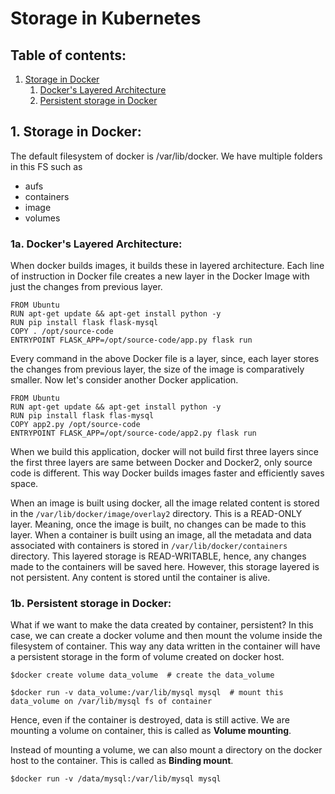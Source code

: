 # Storage in Kubernetes

## Table of contents:

1. [Storage in Docker](#1-storage-in-docker)
   1. [Docker's Layered Architecture](#1a-dockers-layered-architecture)
   2. [Persistent storage in Docker](#1b-persistent-storage-in-docker)

## 1. Storage in Docker:

The default filesystem of docker is /var/lib/docker. We have multiple folders in this FS such as

- aufs
- containers
- image
- volumes

### 1a. Docker's Layered Architecture:

When docker builds images, it builds these in layered architecture. Each line of instruction in Docker file creates a new layer
in the Docker Image with just the changes from previous layer.

```Docker
FROM Ubuntu
RUN apt-get update && apt-get install python -y
RUN pip install flask flask-mysql
COPY . /opt/source-code
ENTRYPOINT FLASK_APP=/opt/source-code/app.py flask run 
```

Every command in the above Docker file is a layer, since, each layer stores the changes from previous layer, the size of
the image is comparatively smaller. Now let's consider another Docker application.

```Docker2
FROM Ubuntu
RUN apt-get update && apt-get install python -y
RUN pip install flask flas-mysql
COPY app2.py /opt/source-code
ENTRYPOINT FLASK_APP=/opt/source-code/app2.py flask run
```

When we build this application, docker will not build first three layers since the first three layers are same between 
Docker and Docker2, only source code is different. This way Docker builds images faster and efficiently saves space.

When an image is built using docker, all the image related content is stored in the ```/var/lib/docker/image/overlay2```
directory. This is a READ-ONLY layer. Meaning, once the image is built, no changes can be made to this layer. When a container
is built using an image, all the metadata and data associated with containers is stored in ```/var/lib/docker/containers```
directory. This layered storage is READ-WRITABLE, hence, any changes made to the containers will be saved here. However,
this storage layered is not persistent. Any content is stored until the container is alive.

### 1b. Persistent storage in Docker:

What if we want to make the data created by container, persistent? In this case, we can create a docker volume and then
mount the volume inside the filesystem of container. This way any data written in the container will have a persistent storage
in the form of volume created on docker host.

```shell
$docker create volume data_volume  # create the data_volume

$docker run -v data_volume:/var/lib/mysql mysql  # mount this data_volume on /var/lib/mysql fs of container
```

Hence, even if the container is destroyed, data is still active. We are mounting a volume on container, this is called as
**Volume mounting**.

Instead of mounting a volume, we can also mount a directory on the docker host to the container. This is called as **Binding mount**.

```shell
$docker run -v /data/mysql:/var/lib/mysql mysql
```
